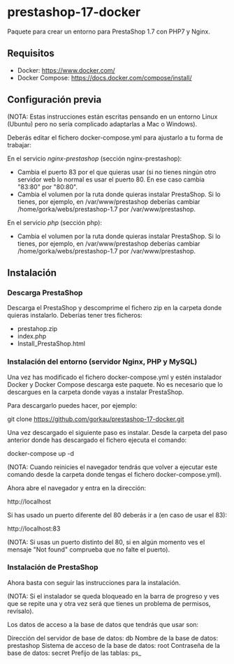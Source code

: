 # prestashop-17-docker
Paquete para crear un entorno para PrestaShop 1.7 con PHP7 y Nginx.

## Requisitos

* Docker: https://www.docker.com/
* Docker Compose: https://docs.docker.com/compose/install/

## Configuración previa

(NOTA: Estas instrucciones están escritas pensando en un entorno Linux (Ubuntu) pero no sería complicado adaptarlas a Mac o Windows).

Deberás editar el fichero docker-compose.yml para ajustarlo a tu forma de trabajar:

En el servicio _nginx-prestashop_ (sección nginx-prestashop):

* Cambia el puerto 83 por el que quieras usar (si no tienes ningún otro servidor web lo normal es usar el puerto 80. En ese caso cambia "83:80" por "80:80".
* Cambia el volumen por la ruta donde quieras instalar PrestaShop. Si lo tienes, por ejemplo, en /var/www/prestashop deberías cambiar /home/gorka/webs/prestashop-1.7 por /var/www/prestashop.

En el servicio _php_ (sección php):

* Cambia el volumen por la ruta donde quieras instalar PrestaShop. Si lo tienes, por ejemplo, en /var/www/prestashop deberías cambiar /home/gorka/webs/prestashop-1.7 por /var/www/prestashop.

## Instalación 

### Descarga PrestaShop

Descarga el PrestaShop y descomprime el fichero zip en la carpeta donde quieras instalarlo. Deberías tener tres ficheros:

* prestahop.zip
* index.php
* Install_PrestaShop.html

### Instalación del entorno (servidor Nginx, PHP y MySQL)

Una vez has modificado el fichero docker-compose.yml y estén instalador Docker y Docker Compose descarga este paquete. No es necesario que lo descargues en la carpeta donde vayas a instalar PrestaShop.

Para descargarlo puedes hacer, por ejemplo:

git clone https://github.com/gorkau/prestashop-17-docker.git

Una vez descargado el siguiente paso es instalar. Desde la carpeta del paso anterior donde has descargado el fichero ejecuta el comando:

docker-compose up -d

(NOTA: Cuando reinicies el navegador tendrás que volver a ejecutar este comando desde la carpeta donde tengas el fichero docker-compose.yml).

Ahora abre el navegador y entra en la dirección:

http://localhost

Si has usado un puerto diferente del 80 deberás ir a (en caso de usar el 83):

http://localhost:83

(NOTA: Si usas un puerto distinto del 80, si en algún momento ves el mensaje "Not found" comprueba que no falte el puerto).

### Instalación de PrestaShop

Ahora basta con seguir las instrucciones para la instalación.

(NOTA: Si el instalador se queda bloqueado en la barra de progreso y ves que se repite una y otra vez será que tienes un problema de permisos, revísalo).

Los datos de acceso a la base de datos que tendrás que usar son:

Dirección del servidor de base de datos: db
Nombre de la base de datos: prestashop
Sistema de acceso de la base de datos: root
Contraseña de la base de datos: secret
Prefijo de las tablas: ps_


